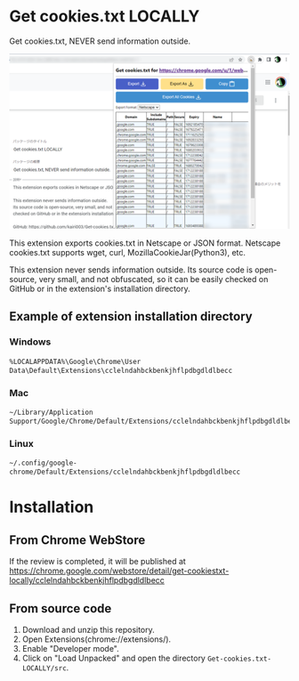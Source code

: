 # Get cookies.txt LOCALLY
Get cookies.txt, NEVER send information outside.

![ss](./ss.png)

This extension exports cookies.txt in Netscape or JSON format.
Netscape cookies.txt supports wget, curl, MozillaCookieJar(Python3), etc.

This extension never sends information outside.
Its source code is open-source, very small, and not obfuscated, so it can be easily checked on GitHub or in the extension's installation directory.


## Example of extension installation directory
### Windows
```
%LOCALAPPDATA%\Google\Chrome\User Data\Default\Extensions\cclelndahbckbenkjhflpdbgdldlbecc
```

### Mac
```
~/Library/Application Support/Google/Chrome/Default/Extensions/cclelndahbckbenkjhflpdbgdldlbecc
```

### Linux
```
~/.config/google-chrome/Default/Extensions/cclelndahbckbenkjhflpdbgdldlbecc
```


# Installation
## From Chrome WebStore
If the review is completed, it will be published at
https://chrome.google.com/webstore/detail/get-cookiestxt-locally/cclelndahbckbenkjhflpdbgdldlbecc

## From source code
1. Download and unzip this repository.
2. Open Extensions(chrome://extensions/).
3. Enable "Developer mode".
4. Click on "Load Unpacked" and open the directory `Get-cookies.txt-LOCALLY/src`.
